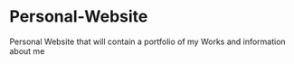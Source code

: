 # Personal-Website
Personal Website that will contain a portfolio of my Works and information about me 
